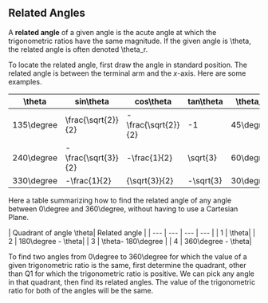 Related Angles
-------

A **related angle** of a given angle is the acute angle at which the trigonometric ratios have the same magnitude. If the given angle is \theta, the related angle is often denoted \theta_r.

To locate the related angle, first draw the angle in standard position. The related angle is between the terminal arm and the $x$-axis.
Here are some examples.

| \theta| sin\theta| cos\theta| tan\theta| \theta_r | sin\theta_r | cos\theta_r | tan\theta_r |
| --- | --- | --- | --- | --- | --- | --- | --- | 
| 135\degree | \frac{\sqrt{2}}{2} | -\frac{\sqrt{2}}{2} | -1 | 45\degree |\frac{\sqrt{2}}{2} | \frac{\sqrt{2}}{2} | 1 |
| 240\degree | -\frac{\sqrt{3}}{2} | -\frac{1}{2} | \sqrt{3} | 60\degree | \frac{\sqrt{3}}{2} | \frac{1}{2} | \sqrt{3} |
| 330\degree | -\frac{1}{2} | {\sqrt{3}}{2} | -\sqrt{3} | 30\degree | \frac{1}{2} | {\sqrt{3}}{2} | \sqrt{3} |

Here a table summarizing how to find the related angle of any angle between 0\degree and 360\degree, without having to use a Cartesian Plane.

| Quadrant of angle \theta| Related angle |
| --- | --- | --- | --- | 
| 1  | \theta|
| 2 | 180\degree - \theta| 
| 3 | \theta- 180\degree | 
| 4 | 360\degree - \theta| 

To find two angles from 0\degree to 360\degree for which the value of a given trigonometric ratio is the same, first determine the quadrant, other than Q1 for which the trigonometric ratio is positive. We can pick any angle in that quadrant, then find its related angles. The value of the trigonometric ratio for both of the angles will be the same.